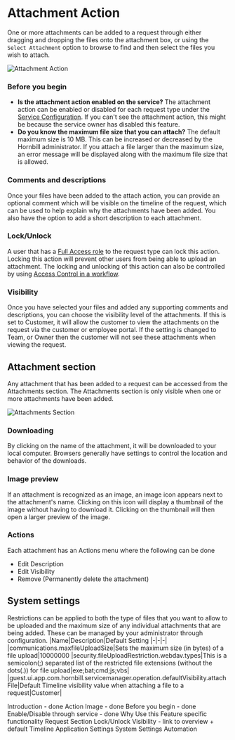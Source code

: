 # Attachment Action
One or more attachments can be added to a request through either dragging and dropping the files onto the attachment box, or using the `Select Attachment` option to browse to find and then select the files you wish to attach.

![Attachment Action](/_books/servicemanager-user-guide/service-portfolio/requests/images/attachment-action.png)

### Before you begin
* **Is the attachment action enabled on the service?**  The attachment action can be enabled or disabled for each request type under the [Service Configuration](/servicemanager-user-guide/service-portfolio/request-configuration#request-actions). If you can't see the attachment action, this might be because the service owner has disabled this feature.
* **Do you know the maximum file size that you can attach?**  The default maximum size is 10 MB. This can be increased or decreased by the Hornbill administrator. If you attach a file larger than the maximum size, an error message will be displayed along with the maximum file size that is allowed.

### Comments and descriptions
Once your files have been added to the attach action, you can provide an optional comment which will be visible on the timeline of the request, which can be used to help explain why the attachments have been added. You also have the option to add a short description to each attachment.

### Lock/Unlock
A user that has a [Full Access role](/servicemanager-config/setup/service-manager-roles#system-roles) to the request type can lock this action.  Locking this action will prevent other users from being able to upload an attachment. The locking and unlocking of this action can also be controlled by using [Access Control in a workflow](/servicemanager-config/customize/workflows/service-manager-workflows#access-control).  

### Visibility
Once you have selected your files and added any supporting comments and descriptions, you can choose the visibility level of the attachments. If this is set to Customer, it will allow the customer to view the attachments on the request via the customer or employee portal. If the setting is changed to Team, or Owner then the customer will not see these attachments when viewing the request.

## Attachment section
Any attachment that has been added to a request can be accessed from the Attachments section.  The Attachments section is only visible when one or more attachments have been added.

![Attachments Section](/_books/servicemanager-user-guide/service-portfolio/requests/images/attachments-section.png)

### Downloading
By clicking on the name of the attachment, it will be downloaded to your local computer. Browsers generally have settings to control the location and behavior of the downloads.
### Image preview
If an attachment is recognized as an image, an image icon appears next to the attachment's name.  Clicking on this icon will display a thumbnail of the image without having to download it. Clicking on the thumbnail will then open a larger preview of the image.  

### Actions
Each attachment has an Actions menu where the following can be done
* Edit Description
* Edit Visibility
* Remove (Permanently delete the attachment)

## System settings
Restrictions can be applied to both the type of files that you want to allow to be uploaded and the maximum size of any individual attachments that are being added. These can be managed by your administrator through configuration.
|Name|Description|Default Setting
|-|-|-|
|communications.maxfileUploadSize|Sets the maximum size (in bytes) of a file upload|10000000
|security.fileUploadRestriction.webdav.types|This is a semicolon(;) separated list of the restricted file extensions (without the dots(.)) for file upload|exe;bat;cmd;js;vbs|
|guest.ui.app.com.hornbill.servicemanager.operation.defaultVisibility.attachFile|Default Timeline visibility value when attaching a file to a request|Customer|
<!-- https://wiki.hornbill.com/index.php?title=Attachment_Action_Item -->
<!-->
Introduction - done
Action Image - done
Before you begin - done
Enable/Disable through service - done
Why Use this
Feature specific functionality
Request Section
Lock/Unlock
Visibility - link to overview + default
Timeline
Application Settings
System Settings
Automation
